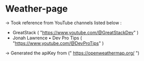 # Weather-page
-> Took reference from YouTube channels listed below :
  - GreatStack ( "https://www.youtube.com/@GreatStackDev" )
  - Jonah Lawrence • Dev Pro Tips ( "https://www.youtube.com/@DevProTips" )
    
-> Generated the apiKey from (" https://openweathermap.org/ ") 
